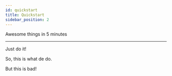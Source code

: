 ```yaml
---
id: quickstart
title: Quickstart
sidebar_position: 2
---
```


Awesome things in 5 minutes

---

Just do it!

So, this is what de do.

But this is bad!
